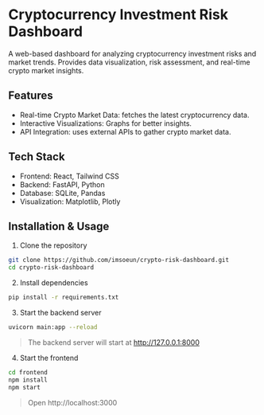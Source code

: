 # Cryptocurrency Investment Risk Dashboard
A web-based dashboard for analyzing cryptocurrency investment risks and market trends. Provides data visualization, risk assessment, and real-time crypto market insights. 

## Features
- Real-time Crypto Market Data: fetches the latest cryptocurrency data. 
- Interactive Visualizations: Graphs for better insights. 
- API Integration: uses external APIs to gather crypto market data.

## Tech Stack
- Frontend: React, Tailwind CSS
- Backend: FastAPI, Python
- Database: SQLite, Pandas
- Visualization: Matplotlib, Plotly

## Installation & Usage
1. Clone the repository
```sh
git clone https://github.com/imsoeun/crypto-risk-dashboard.git
cd crypto-risk-dashboard
```

2. Install dependencies
```sh
pip install -r requirements.txt
```

3. Start the backend server
```sh
uvicorn main:app --reload
```
> The backend server will start at http://127.0.0.1:8000

4. Start the frontend
```sh
cd frontend
npm install
npm start
```
> Open http://localhost:3000
